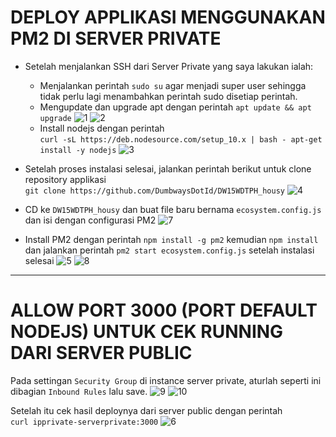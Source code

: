 # DEPLOY APPLIKASI MENGGUNAKAN PM2 DI SERVER PRIVATE

- Setelah menjalankan SSH dari Server Private yang saya lakukan ialah:
  - Menjalankan perintah `sudo su` agar menjadi super user sehingga tidak perlu lagi menambahkan perintah sudo disetiap perintah.
  - Mengupdate dan upgrade apt dengan perintah `apt update && apt upgrade`
    ![1](https://user-images.githubusercontent.com/45087061/102002976-6bbbde00-3d34-11eb-919b-8ea06afab085.png)
    ![2](https://user-images.githubusercontent.com/45087061/102003002-a756a800-3d34-11eb-8431-f71d681198d7.png)
  - Install nodejs dengan perintah\
  `curl -sL https://deb.nodesource.com/setup_10.x | bash -
 apt-get install -y nodejs`
    ![3](https://user-images.githubusercontent.com/45087061/102003012-d0773880-3d34-11eb-994a-cf9452ceb766.png)

- Setelah proses instalasi selesai, jalankan perintah berikut untuk clone repository applikasi\
`git clone https://github.com/DumbwaysDotId/DW15WDTPH_housy`
    ![4](https://user-images.githubusercontent.com/45087061/102003496-ceb07380-3d3a-11eb-8bd5-777a70fcd92b.png)

- CD ke `DW15WDTPH_housy` dan buat file baru bernama `ecosystem.config.js` dan isi dengan configurasi PM2
    ![7](https://user-images.githubusercontent.com/45087061/102003566-89407600-3d3b-11eb-9b4d-5eee1c70685d.png)

- Install PM2 dengan perintah `npm install -g pm2` kemudian `npm install` dan jalankan perintah `pm2 start ecosystem.config.js` setelah instalasi selesai
    ![5](https://user-images.githubusercontent.com/45087061/102003603-eb997680-3d3b-11eb-8961-f9392e92e4d7.png)
    ![8](https://user-images.githubusercontent.com/45087061/102003636-2a2f3100-3d3c-11eb-9711-a66eff124ce3.png)

---

# ALLOW PORT 3000 (PORT DEFAULT NODEJS) UNTUK CEK RUNNING DARI SERVER PUBLIC

Pada settingan `Security Group` di instance server private, aturlah seperti ini dibagian `Inbound Rules` lalu save.
    ![9](https://user-images.githubusercontent.com/45087061/102004092-2dc4b700-3d40-11eb-92c0-2d5281cb35be.png)
    ![10](https://user-images.githubusercontent.com/45087061/102004122-7c725100-3d40-11eb-9b80-a75ec87d8c72.png)

Setelah itu cek hasil deploynya dari server public dengan perintah\
`curl ipprivate-serverprivate:3000`
    ![6](https://user-images.githubusercontent.com/45087061/102004162-cbb88180-3d40-11eb-8238-9f7220c66ee1.png)
